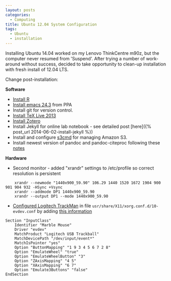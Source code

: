 ```yaml
---
layout: posts
categories: 
  - Computing
title: Ubuntu 12.04 System Configuration
tags: 
  - Ubuntu
  - installation
---
```


Installing Ubuntu 14.04 worked on my Lenovo ThinkCentre m90z, but the computer never resumed from 'Suspend'. After trying a number of work-around without success, decided to take opportunity to clean-up installation with fresh install of 12.04 LTS. 

Change post-installation:

**Software**

- [Install R](http://cran.r-project.org/bin/linux/ubuntu/README)
- [Install emacs 24.3](https://launchpad.net/~cassou/+archive/emacs) from PPA
- Install git for version control.
- [Install TeX Live 2013](https://github.com/scottkosty/install-tl-ubuntu)
- [Install Zotero](https://github.com/smathot/zotero_installer)
- Install Jekyll for online lab notebook - see detailed post [here]({% post_url 2014-06-02-install-jekyll %})
- Install and configure [s3cmd](http://s3tools.org/s3cmd) for managing Amazon S3.
- Install newest version of pandoc and pandoc-citeproc following these [notes](http://johnstantongeddes.org/open%20science/2014/03/27/install-pandoc.html)

**Hardware**

- Second monitor - added "xrandr" settings to /etc/profile so correct resolution is persistent

~~~
	xrandr --newmode "1440x900_59.90" 106.29 1440 1520 1672 1904 900 901 904 932 -HSync +Vsync
	xrandr --addmode DP1 1440x900_59.90
	xrandr --output DP1 --mode 1440x900_59.90
~~~

- [Configured Logitech TrackMan](https://help.ubuntu.com/community/Logitech_Marblemouse_USB) in file `usr/share/X11/xorg.conf.d/10-evdev.conf` by adding [this information](http://superuser.com/questions/374504/configure-a-trackball-under-linux-without-editing-xorg-conf)

~~~
Section "InputClass"
	Identifier "Marble Mouse"
	Driver "evdev"
	MatchProduct "Logitech USB Trackball"
	MatchDevicePath "/dev/input/event*"
	MatchIsPointer "yes"
	Option "ButtonMapping" "1 9 3 4 5 6 7 2 8"
	Option "EmulateWheel" "true"
	Option "EmulateWheelButton" "3"
	Option "ZAxisMapping" "4 5"
	Option "XAxisMapping" "6 7"
	Option "Emulate3Buttons" "false"
EndSection
~~~




